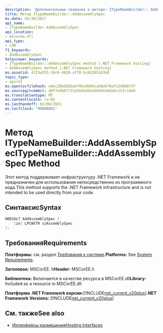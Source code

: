 ```yaml
---
description: 'Дополнительные сведения о методе: ITypeNameBuilder:: AddAssemblySpec'
title: Метод ITypeNameBuilder::AddAssemblySpec
ms.date: 03/30/2017
api_name:
- ITypeNameBuilder.AddAssemblySpec
api_location:
- mscoree.dll
api_type:
- COM
f1_keywords:
- AddAssemblySpec
helpviewer_keywords:
- ITypeNameBuilder::AddAssemblySpec method [.NET Framework hosting]
- AddAssemblySpec method [.NET Framework hosting]
ms.assetid: 4723e553-10c6-4828-aff8-bc62385163b8
topic_type:
- apiref
ms.openlocfilehash: adec20bd2bba5f05e4b04ca58d476af13d96673f
ms.sourcegitcommit: ddf7edb67715a5b9a45e3dd44536dabc153c1de0
ms.translationtype: MT
ms.contentlocale: ru-RU
ms.lasthandoff: 02/06/2021
ms.locfileid: "99680841"
---
```

# <a name="itypenamebuilderaddassemblyspec-method"></a><span data-ttu-id="3b7d4-103">Метод ITypeNameBuilder::AddAssemblySpec</span><span class="sxs-lookup"><span data-stu-id="3b7d4-103">ITypeNameBuilder::AddAssemblySpec Method</span></span>

<span data-ttu-id="3b7d4-104">Этот метод поддерживает инфраструктуру .NET Framework и не предназначен для использования непосредственно из программного кода.</span><span class="sxs-lookup"><span data-stu-id="3b7d4-104">This method supports the .NET Framework infrastructure and is not intended to be used directly from your code.</span></span>  
  
## <a name="syntax"></a><span data-ttu-id="3b7d4-105">Синтаксис</span><span class="sxs-lookup"><span data-stu-id="3b7d4-105">Syntax</span></span>  
  
```cpp  
HRESULT AddAssemblySpec (  
    [in] LPCWSTR szAssemblySpec  
);  
```  
  
## <a name="requirements"></a><span data-ttu-id="3b7d4-106">Требования</span><span class="sxs-lookup"><span data-stu-id="3b7d4-106">Requirements</span></span>  

 <span data-ttu-id="3b7d4-107">**Платформы:** см. раздел [Требования к системе](../../get-started/system-requirements.md).</span><span class="sxs-lookup"><span data-stu-id="3b7d4-107">**Platforms:** See [System Requirements](../../get-started/system-requirements.md).</span></span>  
  
 <span data-ttu-id="3b7d4-108">**Заголовок:** MSCorEE. h</span><span class="sxs-lookup"><span data-stu-id="3b7d4-108">**Header:** MSCorEE.h</span></span>  
  
 <span data-ttu-id="3b7d4-109">**Библиотека:** Включается в качестве ресурса в MSCorEE.dll</span><span class="sxs-lookup"><span data-stu-id="3b7d4-109">**Library:** Included as a resource in MSCorEE.dll</span></span>  
  
 <span data-ttu-id="3b7d4-110">**Платформа .NET Framework версии:**[!INCLUDE[net_current_v20plus](../../../../includes/net-current-v20plus-md.md)]</span><span class="sxs-lookup"><span data-stu-id="3b7d4-110">**.NET Framework Versions:** [!INCLUDE[net_current_v20plus](../../../../includes/net-current-v20plus-md.md)]</span></span>  
  
## <a name="see-also"></a><span data-ttu-id="3b7d4-111">См. также</span><span class="sxs-lookup"><span data-stu-id="3b7d4-111">See also</span></span>

- [<span data-ttu-id="3b7d4-112">Интерфейсы размещения</span><span class="sxs-lookup"><span data-stu-id="3b7d4-112">Hosting Interfaces</span></span>](hosting-interfaces.md)
